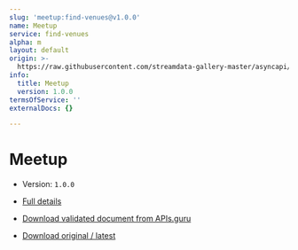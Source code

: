 ```yaml
---
slug: 'meetup:find-venues@v1.0.0'
name: Meetup
service: find-venues
alpha: m
layout: default
origin: >-
  https://raw.githubusercontent.com/streamdata-gallery-master/asyncapi/master/_listings/meetup/meetup-find-venues-stream-async.md
info:
  title: Meetup
  version: 1.0.0
termsOfService: ''
externalDocs: {}

---
```

# Meetup

* Version: `1.0.0`
* [Full details](../html/meetup:find-venues@v1.0.0.html)





* [Download validated document from APIs.guru](https://raw.githubusercontent.com/APIs-guru/asyncapi-directory/master/docs/APIs/meetup%3Afind-venues%40v1.0.0.yaml)
* [Download original / latest](https://raw.githubusercontent.com/streamdata-gallery-master/asyncapi/master/_listings/meetup/meetup-find-venues-stream-async.md)

<script type="application/ld+json">
{
  "@context": "http://schema.org/",
  "@type": "WebAPI",

  "documentation": "",

  "name": "Meetup"
}
</script>
